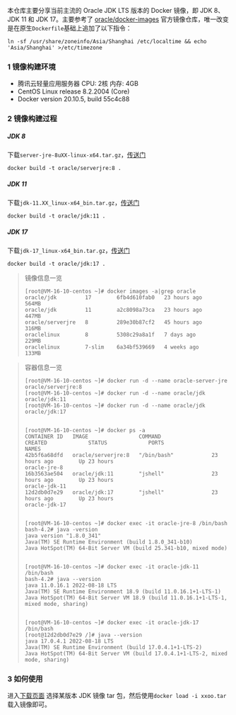 本仓库主要分享当前主流的 Oracle JDK LTS 版本的 Docker 镜像，即 JDK 8、JDK 11 和 JDK 17。主要参考了 [oracle/docker-images](https://github.com/oracle/docker-images) 官方镜像仓库，唯一改变是在原生`Dockerfile`基础上追加了以下指令：
```shell
ln -sf /usr/share/zoneinfo/Asia/Shanghai /etc/localtime && echo 'Asia/Shanghai' >/etc/timezone
```
### 1 镜像构建环境
- 腾讯云轻量应用服务器 CPU: 2核 内存: 4GB
- CentOS Linux release 8.2.2004 (Core)
- Docker version 20.10.5, build 55c4c88
### 2 镜像构建过程
##### JDK 8
下载`server-jre-8uXX-linux-x64.tar.gz`，[传送门](https://www.oracle.com/java/technologies/downloads/#java8)
```shell
docker build -t oracle/serverjre:8 .
```
##### JDK 11
下载`jdk-11.XX_linux-x64_bin.tar.gz`，[传送门](https://www.oracle.com/java/technologies/downloads/#java11)
```shell
docker build -t oracle/jdk:11 .
```
##### JDK 17
下载`jdk-17_linux-x64_bin.tar.gz`，[传送门](https://www.oracle.com/java/technologies/downloads/#java17)
```shell
docker build -t oracle/jdk:17 .
```

> 镜像信息一览
> ```shell
> [root@VM-16-10-centos ~]# docker images -a|grep oracle
> oracle/jdk         17        6fb4d610fab0   23 hours ago     564MB
> oracle/jdk         11        a2c8098a73ca   23 hours ago     447MB
> oracle/serverjre   8         289e30b87cf2   45 hours ago     316MB
> oraclelinux        8         5308c29a8a1f   7 days ago       229MB
> oraclelinux        7-slim    6a34bf539669   4 weeks ago      133MB
> ```

> 容器信息一览
> ```shell
> [root@VM-16-10-centos ~]# docker run -d --name oracle-server-jre oracle/serverjre:8
> [root@VM-16-10-centos ~]# docker run -d --name oracle/jdk oracle/jdk:11
> [root@VM-16-10-centos ~]# docker run -d --name oracle/jdk oracle/jdk:17
> 
> 
> [root@VM-16-10-centos ~]# docker ps -a
> CONTAINER ID   IMAGE                COMMAND                CREATED             STATUS             PORTS                    NAMES
> 42b5f6a68dfd   oracle/serverjre:8   "/bin/bash"            23 hours ago        Up 23 hours                                 oracle-jre-8
> 16b3563ae504   oracle/jdk:11        "jshell"               23 hours ago        Up 23 hours                                 oracle-jdk-11
> 12d2db0d7e29   oracle/jdk:17        "jshell"               23 hours ago        Up 23 hours                                 oracle-jdk-17
> 
> 
> [root@VM-16-10-centos ~]# docker exec -it oracle-jre-8 /bin/bash
> bash-4.2# java -version
> java version "1.8.0_341"
> Java(TM) SE Runtime Environment (build 1.8.0_341-b10)
> Java HotSpot(TM) 64-Bit Server VM (build 25.341-b10, mixed mode)
> 
>
> [root@VM-16-10-centos ~]# docker exec -it oracle-jdk-11 /bin/bash
> bash-4.2# java --version
> java 11.0.16.1 2022-08-18 LTS
> Java(TM) SE Runtime Environment 18.9 (build 11.0.16.1+1-LTS-1)
> Java HotSpot(TM) 64-Bit Server VM 18.9 (build 11.0.16.1+1-LTS-1, mixed mode, sharing)
> 
> 
> [root@VM-16-10-centos ~]# docker exec -it oracle-jdk-17 /bin/bash
> [root@12d2db0d7e29 /]# java --version
> java 17.0.4.1 2022-08-18 LTS
> Java(TM) SE Runtime Environment (build 17.0.4.1+1-LTS-2)
> Java HotSpot(TM) 64-Bit Server VM (build 17.0.4.1+1-LTS-2, mixed mode, sharing)
> ```
### 3 如何使用
进入[下载页面](https://github.com/dk900912/oracle-jdk-docker-images/releases) 选择某版本 JDK 镜像 tar 包，然后使用`docker load -i xxoo.tar`载入镜像即可。